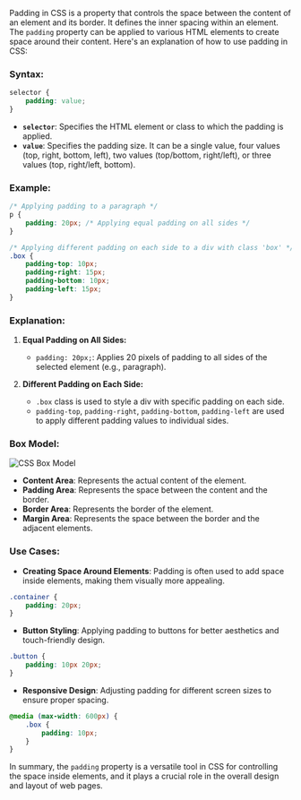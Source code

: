 Padding in CSS is a property that controls the space between the content of an element and its border. It defines the inner spacing within an element. The `padding` property can be applied to various HTML elements to create space around their content. Here's an explanation of how to use padding in CSS:

### Syntax:
```css
selector {
    padding: value;
}
```

- **`selector`**: Specifies the HTML element or class to which the padding is applied.
- **`value`**: Specifies the padding size. It can be a single value, four values (top, right, bottom, left), two values (top/bottom, right/left), or three values (top, right/left, bottom).

### Example:

```css
/* Applying padding to a paragraph */
p {
    padding: 20px; /* Applying equal padding on all sides */
}

/* Applying different padding on each side to a div with class 'box' */
.box {
    padding-top: 10px;
    padding-right: 15px;
    padding-bottom: 10px;
    padding-left: 15px;
}
```

### Explanation:

1. **Equal Padding on All Sides:**
   - `padding: 20px;`: Applies 20 pixels of padding to all sides of the selected element (e.g., paragraph).

2. **Different Padding on Each Side:**
   - `.box` class is used to style a div with specific padding on each side.
   - `padding-top`, `padding-right`, `padding-bottom`, `padding-left` are used to apply different padding values to individual sides.

### Box Model:
![CSS Box Model](https://developer.mozilla.org/en-US/docs/Learn/CSS/Building_blocks/The_box_model/box-model.png)

- **Content Area**: Represents the actual content of the element.
- **Padding Area**: Represents the space between the content and the border.
- **Border Area**: Represents the border of the element.
- **Margin Area**: Represents the space between the border and the adjacent elements.

### Use Cases:
- **Creating Space Around Elements**: Padding is often used to add space inside elements, making them visually more appealing.

```css
.container {
    padding: 20px;
}
```

- **Button Styling**: Applying padding to buttons for better aesthetics and touch-friendly design.

```css
.button {
    padding: 10px 20px;
}
```

- **Responsive Design**: Adjusting padding for different screen sizes to ensure proper spacing.

```css
@media (max-width: 600px) {
    .box {
        padding: 10px;
    }
}
```

In summary, the `padding` property is a versatile tool in CSS for controlling the space inside elements, and it plays a crucial role in the overall design and layout of web pages.